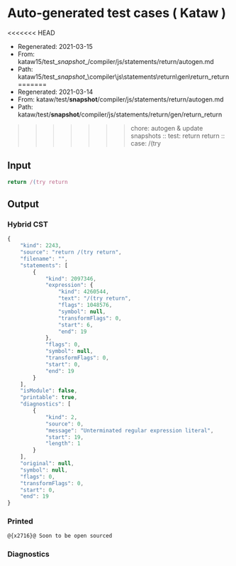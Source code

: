 # Auto-generated test cases ( Kataw )
<<<<<<< HEAD
- Regenerated: 2021-03-15
- From: kataw15/test\__snapshot__/compiler/js/statements/return/autogen.md
- Path: kataw15/test\__snapshot__\compiler\js\statements\return\gen\return_return
=======
- Regenerated: 2021-03-14
- From: kataw/test/__snapshot__/compiler/js/statements/return/autogen.md
- Path: kataw/test/__snapshot__/compiler/js/statements/return/gen/return_return
>>>>>>> chore: autogen & update snapshots
> :: test: return return
> :: case: /(try
## Input

`````js
return /(try return
`````

## Output

### Hybrid CST

```javascript
{
    "kind": 2243,
    "source": "return /(try return",
    "filename": "",
    "statements": [
        {
            "kind": 2097346,
            "expression": {
                "kind": 4260544,
                "text": "/(try return",
                "flags": 1048576,
                "symbol": null,
                "transformFlags": 0,
                "start": 6,
                "end": 19
            },
            "flags": 0,
            "symbol": null,
            "transformFlags": 0,
            "start": 0,
            "end": 19
        }
    ],
    "isModule": false,
    "printable": true,
    "diagnostics": [
        {
            "kind": 2,
            "source": 0,
            "message": "Unterminated regular expression literal",
            "start": 19,
            "length": 1
        }
    ],
    "original": null,
    "symbol": null,
    "flags": 0,
    "transformFlags": 0,
    "start": 0,
    "end": 19
}
```

### Printed

```javascript
@{x2716}@ Soon to be open sourced
```

### Diagnostics

```javascript

```

